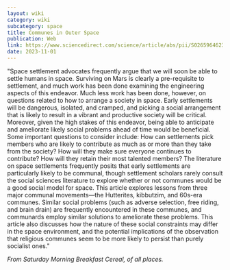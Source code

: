 ```yaml
---
layout: wiki
category: wiki
subcategory: space
title: Communes in Outer Space
publication: Web
link: https://www.sciencedirect.com/science/article/abs/pii/S0265964623000590
date: 2023-11-01
---
```


"Space settlement advocates frequently argue that we will soon be able to settle humans in space. Surviving on Mars is clearly a pre-requisite to settlement, and much work has been done examining the engineering aspects of this endeavor. Much less work has been done, however, on questions related to how to arrange a society in space. Early settlements will be dangerous, isolated, and cramped, and picking a social arrangement that is likely to result in a vibrant and productive society will be critical. Moreover, given the high stakes of this endeavor, being able to anticipate and ameliorate likely social problems ahead of time would be beneficial. Some important questions to consider include: How can settlements pick members who are likely to contribute as much as or more than they take from the society? How will they make sure everyone continues to contribute? How will they retain their most talented members? The literature on space settlements frequently posits that early settlements are particularly likely to be communal, though settlement scholars rarely consult the social sciences literature to explore whether or not communes would be a good social model for space. This article explores lessons from three major communal movements—the Hutterites, kibbutzim, and 60s-era communes. Similar social problems (such as adverse selection, free riding, and brain drain) are frequently encountered in these communes, and communards employ similar solutions to ameliorate these problems. This article also discusses how the nature of these social constraints may differ in the space environment, and the potential implications of the observation that religious communes seem to be more likely to persist than purely socialist ones."

*From Saturday Morning Breakfast Cereal, of all places.*
